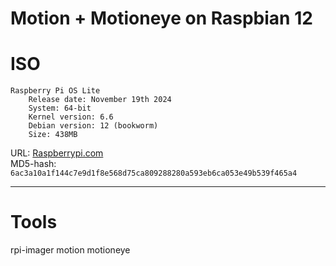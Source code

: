 # Motion + Motioneye on Raspbian 12

# ISO
```
Raspberry Pi OS Lite
    Release date: November 19th 2024
    System: 64-bit
    Kernel version: 6.6
    Debian version: 12 (bookworm)
    Size: 438MB
```
URL: [Raspberrypi.com](https://downloads.raspberrypi.com/raspios_lite_arm64/images/raspios_lite_arm64-2024-11-19/2024-11-19-raspios-bookworm-arm64-lite.img.xz)  
MD5-hash: ``6ac3a10a1f144c7e9d1f8e568d75ca809288280a593eb6ca053e49b539f465a4``

---

# Tools
rpi-imager
motion
motioneye



